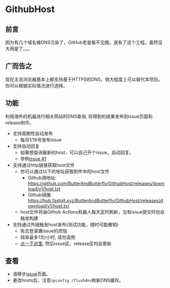 # GithubHost
## 前言  
因为有几个域名被DNS污染了，GitHub老是看不见图，遂有了这个工程。虽然没大用是了。。。

## 广而告之  
现在主流浏览器基本上都支持基于HTTPS的DNS，很大程度上可以替代本项目。  
你可以根据实际情况进行选择。  

## 功能  
利用海外的机器进行相关网站的DNS查询, 将得到的结果发布到issue页面和release附件。  
+ 支持周期性自动发布
    + 每月1/16号发布issue
+ 支持自动回复  
    + 如果想查询最新的host，可以自己开个issue，自动回复。
    + 举例[issue #1](https://github.com/ButterAndButterfly/GithubHost/issues/1)
+ 支持通过http链接获取host文件  
    + 你可以通过以下的地址获取附件中的host文件
        + Github源地址:   <https://github.com/ButterAndButterfly/GithubHost/releases/download/v1/host.txt>
        + Github镜像: <https://hub.fastgit.xyz/ButterAndButterfly/GithubHost/releases/download/v1/host.txt>
    + host文件将由Github Actions机器人每天定时刷新，当有issue提交时也会触发构建
+ 支持通过外链触发host发布(测试功能，随时可能撤销)
    + 免去登录建issue的烦恼  
    + 频率最多1次/小时, 请勿滥用  
    + [点一下这里](https://github-helper.vercel.app/host), 然后issue区、release区均会更新
    
## 查看
+ 请移步[issue](https://github.com/ButterAndButterfly/GithubHost/issues/)页面。   
+ 更改hosts后，注意`ipconfig /flushdns`刷新DNS缓存。

